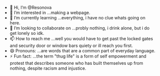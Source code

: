 - 👋 Hi, I’m @Resonova
- 👀 I’m interested in ...making a webpage.
- 🌱 I’m currently learning ...everything, i have no clue whats going on here.
- 💞️ I’m looking to collaborate on ...probly nothing, i drink alone, but i do get lonely so idk.
- 📫 How to reach me ...well you would have to get past the locked gates and security door or window bars quiety or ill reach you first.
- 😄 Pronouns: ...are words that are a common part of everyday language.
- ⚡ Fun fact: ...the term "thug life" is a form of self empowerment and protest that describes someone who has built themselves up from nothing, despite racism amd injustice.

<!---
Resonova/Resonova is a ✨ special ✨ repository because its `README.md` (this file) appears on your GitHub profile.
You can click the Preview link to take a look at your changes.
--->

